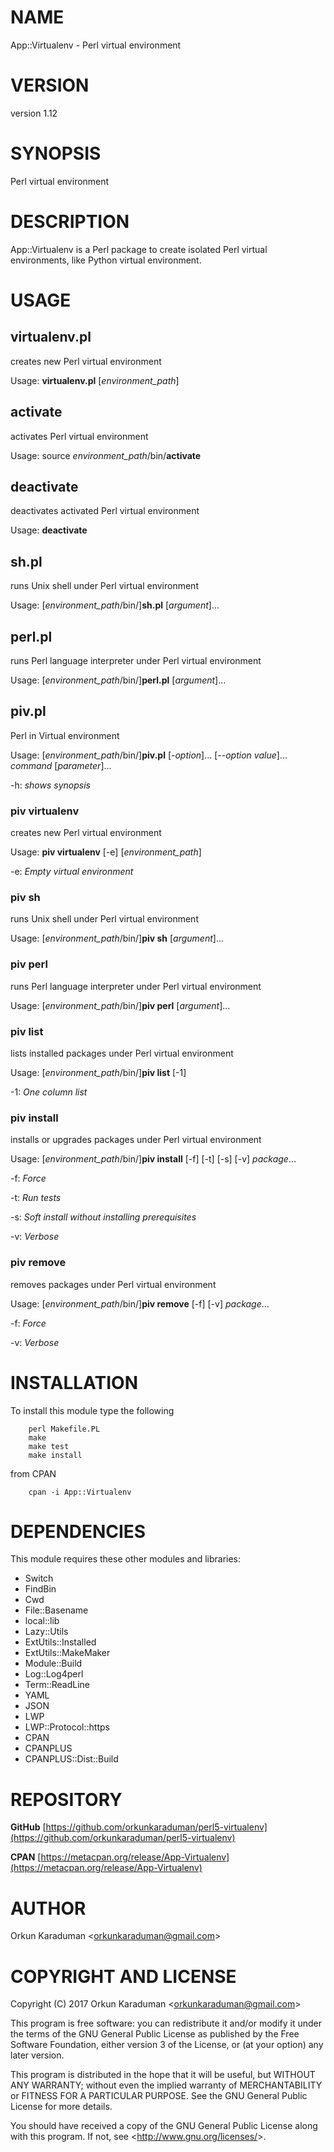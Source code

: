 # NAME

App::Virtualenv - Perl virtual environment

# VERSION

version 1.12

# SYNOPSIS

Perl virtual environment

# DESCRIPTION

App::Virtualenv is a Perl package to create isolated Perl virtual environments, like Python virtual environment.

# USAGE

## virtualenv.pl

creates new Perl virtual environment

Usage: **virtualenv.pl** \[_environment\_path_\]

## activate

activates Perl virtual environment

Usage: source _environment\_path_/bin/**activate**

## deactivate

deactivates activated Perl virtual environment

Usage: **deactivate**

## sh.pl

runs Unix shell under Perl virtual environment

Usage: \[_environment\_path_/bin/\]**sh.pl** \[_argument_\]...

## perl.pl

runs Perl language interpreter under Perl virtual environment

Usage: \[_environment\_path_/bin/\]**perl.pl** \[_argument_\]...

## piv.pl

Perl in Virtual environment

Usage: \[_environment\_path_/bin/\]**piv.pl** \[-_option_\]... \[--_option_ _value_\]... _command_ \[_parameter_\]...

\-h: _shows synopsis_

### piv virtualenv

creates new Perl virtual environment

Usage: **piv virtualenv** \[-e\] \[_environment\_path_\]

\-e: _Empty virtual environment_

### piv sh

runs Unix shell under Perl virtual environment

Usage: \[_environment\_path_/bin/\]**piv sh** \[_argument_\]...

### piv perl

runs Perl language interpreter under Perl virtual environment

Usage: \[_environment\_path_/bin/\]**piv perl** \[_argument_\]...

### piv list

lists installed packages under Perl virtual environment

Usage: \[_environment\_path_/bin/\]**piv list** \[-1\]

\-1: _One column list_

### piv install

installs or upgrades packages under Perl virtual environment

Usage: \[_environment\_path_/bin/\]**piv install** \[-f\] \[-t\] \[-s\] \[-v\] _package_...

\-f: _Force_

\-t: _Run tests_

\-s: _Soft install without installing prerequisites_

\-v: _Verbose_

### piv remove

removes packages under Perl virtual environment

Usage: \[_environment\_path_/bin/\]**piv remove** \[-f\] \[-v\] _package_...

\-f: _Force_

\-v: _Verbose_

# INSTALLATION

To install this module type the following

        perl Makefile.PL
        make
        make test
        make install

from CPAN

        cpan -i App::Virtualenv

# DEPENDENCIES

This module requires these other modules and libraries:

- Switch
- FindBin
- Cwd
- File::Basename
- local::lib
- Lazy::Utils
- ExtUtils::Installed
- ExtUtils::MakeMaker
- Module::Build
- Log::Log4perl
- Term::ReadLine
- YAML
- JSON
- LWP
- LWP::Protocol::https
- CPAN
- CPANPLUS
- CPANPLUS::Dist::Build

# REPOSITORY

**GitHub** [https://github.com/orkunkaraduman/perl5-virtualenv](https://github.com/orkunkaraduman/perl5-virtualenv)

**CPAN** [https://metacpan.org/release/App-Virtualenv](https://metacpan.org/release/App-Virtualenv)

# AUTHOR

Orkun Karaduman &lt;orkunkaraduman@gmail.com&gt;

# COPYRIGHT AND LICENSE

Copyright (C) 2017  Orkun Karaduman &lt;orkunkaraduman@gmail.com&gt;

This program is free software: you can redistribute it and/or modify
it under the terms of the GNU General Public License as published by
the Free Software Foundation, either version 3 of the License, or
(at your option) any later version.

This program is distributed in the hope that it will be useful,
but WITHOUT ANY WARRANTY; without even the implied warranty of
MERCHANTABILITY or FITNESS FOR A PARTICULAR PURPOSE.  See the
GNU General Public License for more details.

You should have received a copy of the GNU General Public License
along with this program.  If not, see &lt;http://www.gnu.org/licenses/&gt;.
